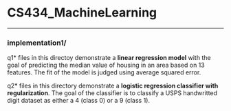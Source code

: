 # CS434_MachineLearning
___

### implementation1/

q1* files in this directoy demonstrate a **linear regression model** with the goal of predicting the median value of housing in an area based on 13 features. The fit of the model is judged using average squared error.

q2* files in this directory demonstrate a **logistic regression classifier with regularization**. The goal of the classifier is to classify a USPS handwritted digit dataset as either a 4 (class 0) or a 9 (class 1).
